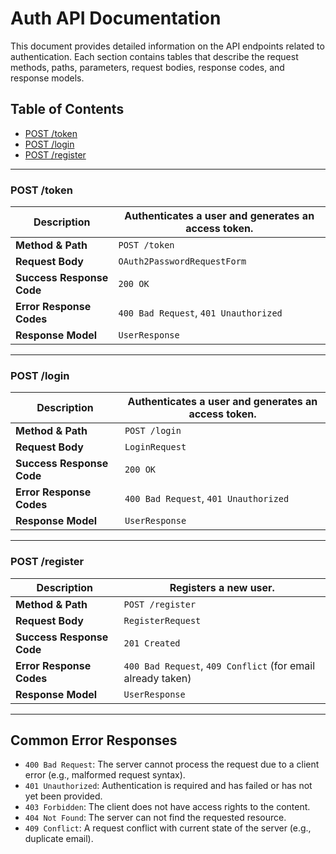 # Auth API Documentation

This document provides detailed information on the API endpoints related to authentication. Each section contains tables that describe the request methods, paths, parameters, request bodies, response codes, and response models.

## Table of Contents

- [POST /token](#post-token)
- [POST /login](#post-login)
- [POST /register](#post-register)

---

### POST /token

| Description                | Authenticates a user and generates an access token.          |
|----------------------------|---------------------------------------------------------------|
| **Method & Path**          | `POST /token`                                                 |
| **Request Body**           | `OAuth2PasswordRequestForm`                                   |
| **Success Response Code**  | `200 OK`                                                      |
| **Error Response Codes**   | `400 Bad Request`, `401 Unauthorized`                         |
| **Response Model**         | `UserResponse`                                                |

---

### POST /login

| Description                | Authenticates a user and generates an access token.          |
|----------------------------|---------------------------------------------------------------|
| **Method & Path**          | `POST /login`                                                 |
| **Request Body**           | `LoginRequest`                                                |
| **Success Response Code**  | `200 OK`                                                      |
| **Error Response Codes**   | `400 Bad Request`, `401 Unauthorized`                         |
| **Response Model**         | `UserResponse`                                                |

---

### POST /register

| Description                | Registers a new user.                                         |
|----------------------------|---------------------------------------------------------------|
| **Method & Path**          | `POST /register`                                              |
| **Request Body**           | `RegisterRequest`                                             |
| **Success Response Code**  | `201 Created`                                                 |
| **Error Response Codes**   | `400 Bad Request`, `409 Conflict` (for email already taken)   |
| **Response Model**         | `UserResponse`                                                |

---

## Common Error Responses

- `400 Bad Request`: The server cannot process the request due to a client error (e.g., malformed request syntax).
- `401 Unauthorized`: Authentication is required and has failed or has not yet been provided.
- `403 Forbidden`: The client does not have access rights to the content.
- `404 Not Found`: The server can not find the requested resource.
- `409 Conflict`: A request conflict with current state of the server (e.g., duplicate email).

